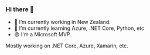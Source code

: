 ### Hi there 👋

<!--
**yanxiaodi/yanxiaodi** is a ✨ _special_ ✨ repository because its `README.md` (this file) appears on your GitHub profile.


- 🔭 I’m currently working in New Zealand.
- 🌱 I’m currently learning Azure, Python, .NET Core.
- 👯 I’m looking to collaborate on .NET Core, Azure
- 🤔 I’m looking for help with ...
- 💬 Ask me about .NET, UWP, Xamarin
- 📫 How to reach me: ...
- 😄 Pronouns: ...
- ⚡ Fun fact: ...
-->

- 🔭 I’m currently working in New Zealand.
- 🌱 I’m currently learning Azure, .NET Core, Python, etc
- 😄 I'm a Microsoft MVP.

Mostly working on .NET Core, Azure, Xamarin, etc.
